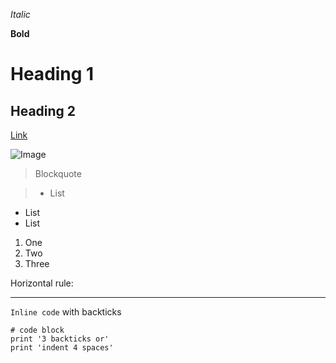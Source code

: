 *Italic*

**Bold**

# Heading 1

## Heading 2

[Link](http://a.com)

![Image](http://url/a.png)

> Blockquote

> * List
* List
* List

1. One
2. Two
3. Three

Horizontal rule:

---

`Inline code` with backticks

```
# code block
print '3 backticks or'
print 'indent 4 spaces'
```
